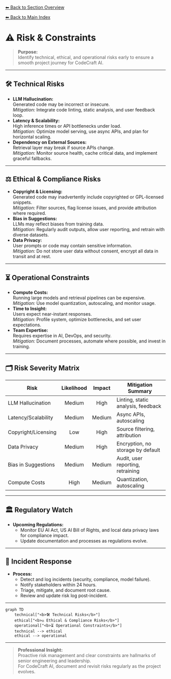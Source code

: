 [⬅ Back to Section Overview](README.md)

[⬅ Back to Main Index](../../INDEX.md)

# ⚠️ Risk & Constraints

> **Purpose:**  
> Identify technical, ethical, and operational risks early to ensure a smooth project journey for CodeCraft AI.

---

## 🛠️ Technical Risks

- **LLM Hallucination:**  
  Generated code may be incorrect or insecure.  
  *Mitigation:* Integrate code linting, static analysis, and user feedback loop.
- **Latency & Scalability:**  
  High inference times or API bottlenecks under load.  
  *Mitigation:* Optimize model serving, use async APIs, and plan for horizontal scaling.
- **Dependency on External Sources:**  
  Retrieval layer may break if source APIs change.  
  *Mitigation:* Monitor source health, cache critical data, and implement graceful fallbacks.

---

## ⚖️ Ethical & Compliance Risks

- **Copyright & Licensing:**  
  Generated code may inadvertently include copyrighted or GPL-licensed snippets.  
  *Mitigation:* Filter sources, flag license issues, and provide attribution where required.
- **Bias in Suggestions:**  
  LLMs may reflect biases from training data.  
  *Mitigation:* Regularly audit outputs, allow user reporting, and retrain with diverse datasets.
- **Data Privacy:**  
  User prompts or code may contain sensitive information.  
  *Mitigation:* Do not store user data without consent, encrypt all data in transit and at rest.

---

## ⏳ Operational Constraints

- **Compute Costs:**  
  Running large models and retrieval pipelines can be expensive.  
  *Mitigation:* Use model quantization, autoscaling, and monitor usage.
- **Time to Insight:**  
  Users expect near-instant responses.  
  *Mitigation:* Profile system, optimize bottlenecks, and set user expectations.
- **Team Expertise:**  
  Requires expertise in AI, DevOps, and security.  
  *Mitigation:* Document processes, automate where possible, and invest in training.

---

## 🗂️ Risk Severity Matrix

| Risk                       | Likelihood | Impact   | Mitigation Summary                |
|----------------------------|:----------:|:--------:|-----------------------------------|
| LLM Hallucination          | Medium     | High     | Linting, static analysis, feedback|
| Latency/Scalability        | Medium     | Medium   | Async APIs, autoscaling           |
| Copyright/Licensing        | Low        | High     | Source filtering, attribution     |
| Data Privacy               | Medium     | High     | Encryption, no storage by default |
| Bias in Suggestions        | Medium     | Medium   | Audit, user reporting, retraining |
| Compute Costs              | High       | Medium   | Quantization, autoscaling         |

---

## 🏛️ Regulatory Watch

- **Upcoming Regulations:**  
  - Monitor EU AI Act, US AI Bill of Rights, and local data privacy laws for compliance impact.
  - Update documentation and processes as regulations evolve.

---

## 🚨 Incident Response

- **Process:**  
  - Detect and log incidents (security, compliance, model failure).
  - Notify stakeholders within 24 hours.
  - Triage, mitigate, and document root cause.
  - Review and update risk log post-incident.

---

```mermaid
graph TD
    technical["<b>🛠️ Technical Risks</b>"]
    ethical["<b>⚖️ Ethical & Compliance Risks</b>"]
    operational["<b>⏳ Operational Constraints</b>"]
    technical --> ethical
    ethical --> operational
```

---

> **Professional Insight:**  
> Proactive risk management and clear constraints are hallmarks of senior engineering and leadership.  
> For CodeCraft AI, document and revisit risks regularly as the project evolves.